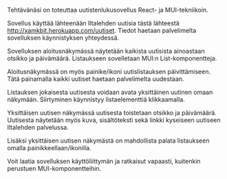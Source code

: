 Tehtävänäsi on toteuttaa uutistenlukusovellus React- ja MUI-tekniikoin. 

Sovellus käyttää lähteenään Iltalehden uutisia tästä lähteestä http://xamkbit.herokuapp.com/uutiset. 
Tiedot haetaan palvelimelta sovelluksen käynnistyksen yhteydessä.

Sovelluksen aloitusnäkymässä näytetään kaikista uutisista ainoastaan otsikko ja päivämäärä. 
Listaukseen sovelletaan MUI:n List-komponentteja. 

Aloitusnäkymässä on myös painike/ikoni uutislistauksen päivittämiseen. 
Tätä painamalla kaikki uutiset haetaan palvelimelta uudestaan.

Listauksen jokaisesta uutisesta voidaan avata yksittäinen uutinen omaan näkymään. 
Siirtyminen käynnistyy listaelementtiä klikkaamalla. 

Yksittäisen uutisen näkymässä uutisesta toistetaan otsikko ja päivämäärä. 
Uutisesta näytetään myös kuva, sisältöteksti sekä linkki kyseiseen uutiseen Iltalehden palvelussa. 

Lisäksi yksittäisen uutisen näkymästä on mahdollista palata listaukseen omalla painikkeellaan/ikonilla.

Voit laatia sovelluksen käyttöliittymän ja ratkaisut vapaasti, kuitenkin perustuen MUI-komponentteihin.